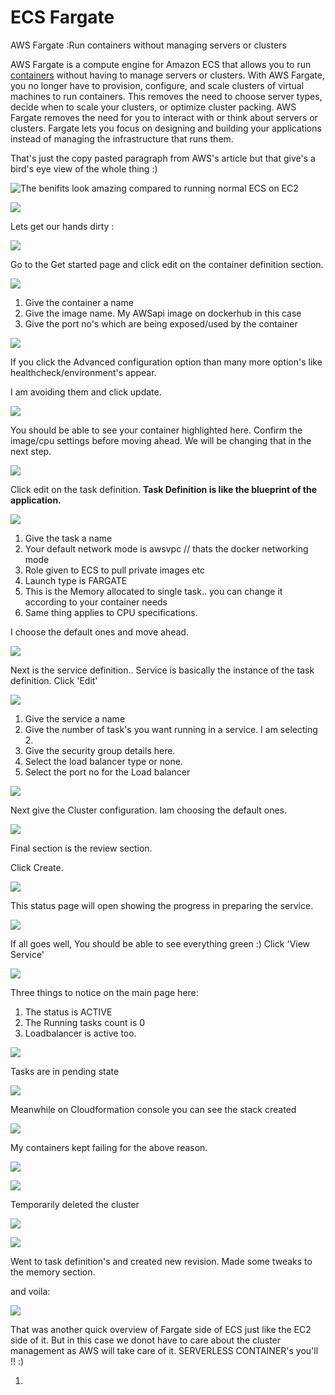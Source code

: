 # ECS Fargate

AWS Fargate :Run containers without managing servers or clusters

 AWS Fargate is a compute engine for Amazon ECS that allows you to run [containers](http://aws.amazon.com/what-are-containers) without having to manage servers or clusters. With AWS Fargate, you no longer have to provision, configure, and scale clusters of virtual machines to run containers. This removes the need to choose server types, decide when to scale your clusters, or optimize cluster packing. AWS Fargate removes the need for you to interact with or think about servers or clusters. Fargate lets you focus on designing and building your applications instead of managing the infrastructure that runs them.

That's just the copy pasted paragraph from AWS's article but that give's a bird's eye view of the whole thing :\)

![The benifits look amazing compared to running normal ECS on EC2](../../../.gitbook/assets/image%20%28119%29.png)

![](../../../.gitbook/assets/image%20%2889%29.png)

Lets get our hands dirty :

![](../../../.gitbook/assets/image.png)

Go to the Get started page and click edit on the container definition section.

![](../../../.gitbook/assets/image%20%28110%29.png)

1. Give the container a name
2. Give the image name. My AWSapi image on dockerhub in this case
3. Give the port no's which are being exposed/used by the container

![](../../../.gitbook/assets/image%20%283%29.png)

If you click the Advanced configuration option than many more option's like healthcheck/environment's appear.

I am avoiding them and click update.

![](../../../.gitbook/assets/image%20%2840%29.png)

You should be able to see your container highlighted here. Confirm the image/cpu settings before moving ahead. We will be changing that in the next step.

![](../../../.gitbook/assets/image%20%28100%29.png)

Click edit on the task definition. **Task Definition is like the blueprint of the application.**

![](../../../.gitbook/assets/image%20%2819%29.png)

1. Give the task a name
2. Your default network mode is awsvpc // thats the docker networking mode
3. Role given to ECS to pull private images etc
4. Launch type is  FARGATE
5. This is the Memory allocated to single task.. you can change it according to your container needs
6. Same thing applies to CPU specifications.

I choose the default ones and move ahead.

![](../../../.gitbook/assets/image%20%2859%29.png)

Next is the service definition.. Service is basically the instance of the task definition. Click 'Edit'

![](../../../.gitbook/assets/image%20%2845%29.png)

1. Give the service a name
2. Give the number of task's you want running in a service. I am selecting 2.
3. Give the security group details here.
4. Select the load balancer type or none.
5. Select the port no for the Load balancer

![](../../../.gitbook/assets/image%20%2852%29.png)

Next give the Cluster configuration. Iam choosing the default ones.

![](../../../.gitbook/assets/image%20%2860%29.png)

Final section is the review section.

Click Create.

![](../../../.gitbook/assets/image%20%281%29.png)

This status page will open showing the progress in preparing the service.

![](../../../.gitbook/assets/image%20%2814%29.png)

If all goes well, You should be able to see everything green :\) Click 'View Service'

![](../../../.gitbook/assets/image%20%2896%29.png)

Three things to notice on the main page here:

1. The status is ACTIVE
2. The Running tasks count is  0
3. Loadbalancer is active too.

 

![](../../../.gitbook/assets/image%20%2863%29.png)

Tasks are in pending state

![](../../../.gitbook/assets/image%20%2883%29.png)

Meanwhile on Cloudformation console you can see the stack created

![](../../../.gitbook/assets/image%20%2866%29.png)

My containers kept failing for the above reason.

![](../../../.gitbook/assets/image%20%2811%29.png)

![](../../../.gitbook/assets/image%20%2872%29.png)

Temporarily deleted the cluster 

![](../../../.gitbook/assets/image%20%28122%29.png)

![](../../../.gitbook/assets/image%20%2878%29.png)

Went to task definition's and created new revision. Made some tweaks to the memory section.

and voila:

![](../../../.gitbook/assets/image%20%2830%29.png)

That was another quick overview of Fargate side of ECS just like the EC2 side of it. But in this case we donot have to care about the cluster management as AWS will take care of it. SERVERLESS CONTAINER's you'll !! :\)

















1. 



